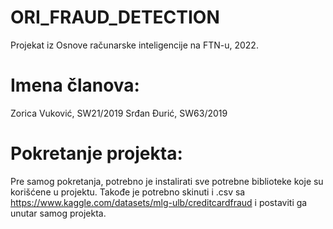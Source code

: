 # ORI_FRAUD_DETECTION

Projekat iz Osnove računarske inteligencije na FTN-u, 2022.
# Imena članova:
Zorica Vuković, SW21/2019
Srđan Đurić, SW63/2019

# Pokretanje projekta:
Pre samog pokretanja, potrebno je instalirati sve potrebne biblioteke koje su korišćene u projektu.
Takođe je potrebno skinuti i .csv sa https://www.kaggle.com/datasets/mlg-ulb/creditcardfraud i postaviti ga unutar samog projekta.